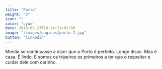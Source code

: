 ```yaml
---
title: "Porto"
weight: "3"
icon: ""
color: "cyan"
date: 2019-08-23T16:24:21+01:00
image: "/images/paginas/porto-2.jpg"
button: "linkedin"
---
```

Mentia se continuasse a dizer que o Porto é perfeito. Longe disso. Mas é casa. É lindo. E somos os tripeiros os primeiros a ter que o respeitar e cuidar dele com carinho.